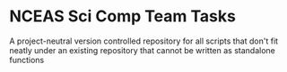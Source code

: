 # NCEAS Sci Comp Team Tasks

A project-neutral version controlled repository for all scripts that don't fit neatly under an existing repository that cannot be written as standalone functions
